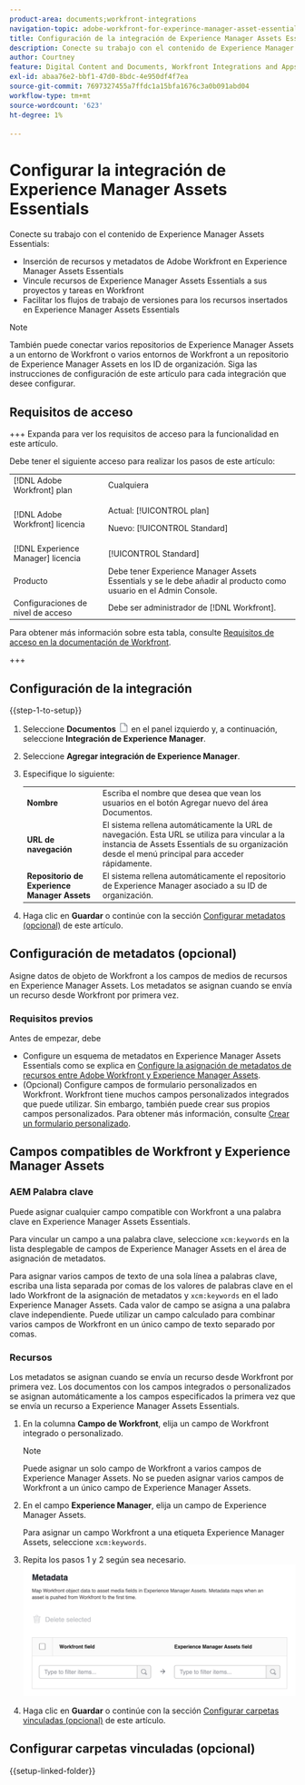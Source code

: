 ```yaml
---
product-area: documents;workfront-integrations
navigation-topic: adobe-workfront-for-experince-manager-asset-essentials
title: Configuración de la integración de Experience Manager Assets Essentials
description: Conecte su trabajo con el contenido de Experience Manager Assets Essentials.
author: Courtney
feature: Digital Content and Documents, Workfront Integrations and Apps
exl-id: abaa76e2-bbf1-47d0-8bdc-4e950df4f7ea
source-git-commit: 7697327455a7ffdc1a15bfa1676c3a0b091abd04
workflow-type: tm+mt
source-wordcount: '623'
ht-degree: 1%

---
```


# Configurar la integración de Experience Manager Assets Essentials

Conecte su trabajo con el contenido de Experience Manager Assets Essentials&#x200B;:

* Inserción de recursos y metadatos de Adobe Workfront en Experience Manager Assets Essentials&#x200B;
* Vincule recursos de Experience Manager Assets Essentials a sus proyectos y tareas en Workfront&#x200B;
* Facilitar los flujos de trabajo de versiones para los recursos insertados en Experience Manager Assets Essentials

>[!NOTE]
>
>También puede conectar varios repositorios de Experience Manager Assets a un entorno de Workfront o varios entornos de Workfront a un repositorio de Experience Manager Assets en los ID de organización. Siga las instrucciones de configuración de este artículo para cada integración que desee configurar.

## Requisitos de acceso

+++ Expanda para ver los requisitos de acceso para la funcionalidad en este artículo.

Debe tener el siguiente acceso para realizar los pasos de este artículo:

<table>
  <tr>
   <td>[!DNL Adobe Workfront] plan
   </td>
   <td>Cualquiera
   </td>
  </tr>
  <tr>
   <td>[!DNL Adobe Workfront] licencia
   </td>
   <td><p>Actual: [!UICONTROL plan]</p>
   <p>Nuevo: [!UICONTROL Standard]</p></td>
  </tr>
  <tr>
   <td>[!DNL Experience Manager] licencia
   </td>
   <td>[!UICONTROL Standard]
   </td>
  </tr>
  <tr>
   <td>Producto
   </td>
   <td>Debe tener Experience Manager Assets Essentials y se le debe añadir al producto como usuario en el Admin Console.
   </td>
  </tr>
  <tr>
   <td>Configuraciones de nivel de acceso
   </td>
   <td>Debe ser administrador de [!DNL Workfront].
   </td>
  </tr>
</table>

Para obtener más información sobre esta tabla, consulte [Requisitos de acceso en la documentación de Workfront](/help/quicksilver/administration-and-setup/add-users/access-levels-and-object-permissions/access-level-requirements-in-documentation.md).

+++

## Configuración de la integración

{{step-1-to-setup}}

1. Seleccione **Documentos** ![icono de documentos](assets/document-icon.png) en el panel izquierdo y, a continuación, seleccione **Integración de Experience Manager**.
1. Seleccione **Agregar integración de Experience Manager**.
1. Especifique lo siguiente:

   <table>
   <tr>
      <td><strong>Nombre</strong>
      </td>
      <td>Escriba el nombre que desea que vean los usuarios en el botón Agregar nuevo del área Documentos.
      </td>
   </tr>
   <tr>
      <td><strong>URL de navegación</strong>
      </td>
      <td>El sistema rellena automáticamente la URL de navegación. Esta URL se utiliza para vincular a la instancia de Assets Essentials de su organización desde el menú principal para acceder rápidamente.
      </td>
   </tr>
   <tr>
      <td>
      <strong>Repositorio de Experience Manager Assets</strong>
      </td>
      <td>
      El sistema rellena automáticamente el repositorio de Experience Manager asociado a su ID de organización.
      </td>
   </tr>
   </table>

1. Haga clic en **Guardar** o continúe con la sección [Configurar metadatos (opcional)](#set-up-metadata-optional) de este artículo.


## Configuración de metadatos (opcional)

Asigne datos de objeto de Workfront a los campos de medios de recursos en Experience Manager Assets. Los metadatos se asignan cuando se envía un recurso desde Workfront por primera vez.


### Requisitos previos

Antes de empezar, debe

* Configure un esquema de metadatos en Experience Manager Assets Essentials como se explica en [Configure la asignación de metadatos de recursos entre Adobe Workfront y Experience Manager Assets](https://experienceleague.adobe.com/docs/experience-manager-cloud-service/content/assets/integrations/configure-asset-metadata-mapping.html?lang=en).
* (Opcional) Configure campos de formulario personalizados en Workfront. Workfront tiene muchos campos personalizados integrados que puede utilizar. Sin embargo, también puede crear sus propios campos personalizados. Para obtener más información, consulte [Crear un formulario personalizado](/help/quicksilver/administration-and-setup/customize-workfront/create-manage-custom-forms/form-designer/design-a-form/design-a-form.md).

## Campos compatibles de Workfront y Experience Manager Assets

### AEM Palabra clave

Puede asignar cualquier campo compatible con Workfront a una palabra clave en Experience Manager Assets Essentials.

Para vincular un campo a una palabra clave, seleccione `xcm:keywords` en la lista desplegable de campos de Experience Manager Assets en el área de asignación de metadatos.

Para asignar varios campos de texto de una sola línea a palabras clave, escriba una lista separada por comas de los valores de palabras clave en el lado Workfront de la asignación de metadatos y `xcm:keywords` en el lado Experience Manager Assets. Cada valor de campo se asigna a una palabra clave independiente. Puede utilizar un campo calculado para combinar varios campos de Workfront en un único campo de texto separado por comas.

<!--
Look for essentials article
For more information on keywords in Experience Manager Assets, including how to create and manage keywords, see [Administering Tags]( https://experienceleague.adobe.com/docs/experience-manager-64/administering/contentmanagement/tags.html?lang=en).
-->


### Recursos

Los metadatos se asignan cuando se envía un recurso desde Workfront por primera vez. Los documentos con los campos integrados o personalizados se asignan automáticamente a los campos especificados la primera vez que se envía un recurso a Experience Manager Assets Essentials.

1. En la columna **Campo de Workfront**, elija un campo de Workfront integrado o personalizado.

   >[!NOTE]
   >
   >Puede asignar un solo campo de Workfront a varios campos de Experience Manager Assets. No se pueden asignar varios campos de Workfront a un único campo de Experience Manager Assets.

1. En el campo **Experience Manager**, elija un campo de Experience Manager Assets.

   Para asignar un campo Workfront a una etiqueta Experience Manager Assets, seleccione `xcm:keywords`.

1. Repita los pasos 1 y 2 según sea necesario.
   ![habilitar metadatos](assets/metadata-assets-essentials.png)
1. Haga clic en **Guardar** o continúe con la sección [Configurar carpetas vinculadas (opcional)](#set-up-linked-folders-optional) de este artículo.


## Configurar carpetas vinculadas (opcional)

{{setup-linked-folder}}
